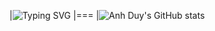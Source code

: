 |![Typing SVG](https://readme-typing-svg.herokuapp.com?font=Fira+Code&size=22&pause=1000&color=FF69B4&center=true&width=435&lines=Hello%2C+I'm+Anh+Duy!;Welcome+to+my+GitHub+Profile!;I+love+coding!+❤️)
|===
|![Anh Duy's GitHub stats](https://github-readme-stats.vercel.app/api?username=anhduy2208&show_icons=true&theme=radical)
